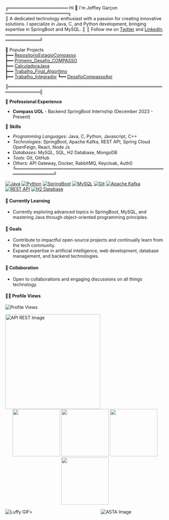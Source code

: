
╔═══════════════════ Hi 👋 I'm Jeffley Garçon ════════════════════╗               
║ A dedicated technology enthusiast with a passion for creating innovative solutions. I specialize in Java, C, and Python development, bringing expertise in SpringBoot and MySQL. ║
║ Follow me on [Twitter](https://twitter.com/jeffleyg) and [LinkedIn](www.linkedin.com/in/jeffley-garçon-177482292).  
═════════════════════════════════════════════════════════════╝

📘 Popular Projects                 
┣━━ [RepositorioEstagioCompasso](https://github.com/Jeffleyg/RepositorioEstagioCompasso)             
┣━━ [Primeiro_Desafio_COMPASSO](https://github.com/Jeffleyg/Primeiro_Desafio_COMPASSO)    
┣━━ [CalculadoraJava](https://github.com/Jeffleyg/CalculadoraJava)        
┣━━ [Trabalho_Final_Algoritmo](https://github.com/Jeffleyg/Trabalho_Final_Algoritmo)    
┣━━ [Trabalho_Integrador](https://github.com/Jeffleyg/Projeto_Intregador.git)
┗━━ [DesafioCompassoApi](https://github.com/Jeffleyg/RepositorioEstagioCompasso/tree/main/DesafioCompassoApi)

╠════════════════════════════════════════════════════════════╣

💼 **Professional Experience**
- **Compass UOL** - Backend SpringBoot Internship (December 2023 - Present)

🚀 **Skills**
- *Programming Languages:* Java, C, Python, Javascript, C++
- *Technologies:* SpringBoot, Apache Kafka, REST API, Spring Cloud OpenFeign, React, Node Js
- *Databases:* MySQL, SQL, H2 Database, MongoDB
- *Tools:* Git, GitHub
- *Others:* API Gateway, Docker, RabbitMQ, Keycloak, Auth0
╚════════════════════════════════════════════════════════════╝

  
[![Java](https://img.shields.io/badge/Java-%23ED8B00.svg?&style=for-the-badge&logo=java&logoColor=white)](link-para-seu-projeto)
[![Python](https://img.shields.io/badge/Python-%2314354C.svg?&style=for-the-badge&logo=python&logoColor=white)](link-para-seu-projeto)
[![SpringBoot](https://img.shields.io/badge/SpringBoot-%236DB33F.svg?&style=for-the-badge&logo=spring&logoColor=white)](link-para-seu-projeto)
[![MySQL](https://img.shields.io/badge/MySQL-%2300758F.svg?&style=for-the-badge&logo=mysql&logoColor=white)](link-para-seu-projeto)
[![Git](https://img.shields.io/badge/Git-%23F05032.svg?&style=for-the-badge&logo=git&logoColor=white)](link-para-seu-projeto)
[![Apache Kafka](https://img.shields.io/badge/Apache%20Kafka-%2314354C.svg?&style=for-the-badge&logo=apache&logoColor=white)](link-para-seu-projeto)
[![REST API](https://img.shields.io/badge/REST%20API-%236DB33F.svg?&style=for-the-badge&logo=rest&logoColor=white)](link-para-seu-projeto)
[![H2 Database](https://img.shields.io/badge/H2%20Database-%2300758F.svg?&style=for-the-badge&logo=h2&logoColor=white)](link-para-seu-projeto)

#### 🌱 Currently Learning
- Currently exploring advanced topics in SpringBoot, MySQL, and mastering Java through object-oriented programming principles.

#### 🎯 Goals
- Contribute to impactful open-source projects and continually learn from the tech community.
- Expand expertise in artificial intelligence, web development, database management, and backend technologies.

#### 🤝 Collaboration
- Open to collaborations and engaging discussions on all things technology.
#### 🧑‍🚀 Profile Views
![Profile Views](https://komarev.com/ghpvc/?username=Jeffleyg)

<img src="https://www.ovhcloud.com/sites/default/files/styles/large_screens_1x/public/2022-05/whatis_rest_api.png" alt="API REST Image" width="300px">
</div>
<div align="center">
<img height="150em" src="https://github-profile-summary-cards.vercel.app/api/cards/profile-details?username=jeffleyg&theme=cobalt"/> 
<img height="150em" src="https://github-readme-stats.vercel.app/api?username=jeffleyg&show_icons=true&theme=cobalt&include_all_commits=true&count_private=false&hide_border=true"/> <img height="150em" src="https://github-readme-stats.vercel.app/api/top-langs/?username=jeffleyg&layout=compact&langs_count=7&theme=cobalt&hide_border=true"/> <img height="150em" src="https://github-readme-streak-stats.herokuapp.com/?user=jeffleyg&theme=cobalt&hide_border=true"/>
</div>

![Luffy GIF](https://media.tenor.com/bU8W2-lHZhYAAAAi/luffy.gif)>&nbsp;&nbsp;&nbsp;&nbsp;&nbsp;&nbsp;&nbsp;&nbsp;&nbsp;&nbsp;&nbsp;&nbsp;&nbsp;&nbsp;&nbsp;&nbsp;&nbsp;&nbsp;&nbsp;&nbsp;&nbsp;&nbsp;&nbsp;&nbsp;&nbsp;&nbsp;&nbsp;&nbsp;&nbsp;&nbsp;&nbsp;&nbsp;&nbsp;&nbsp;&nbsp;&nbsp;&nbsp;&nbsp;&nbsp;&nbsp;&nbsp;&nbsp;&nbsp;&nbsp;&nbsp;&nbsp;&nbsp;&nbsp;&nbsp;&nbsp;&nbsp;&nbsp;&nbsp;&nbsp;&nbsp;![ASTA Image](https://i.seadn.io/gae/tWxS4zigwV9JlmzglWRBj_FuVaDAeRUXQiZBSWpyFpdjx8XX52JNPW-lkNn03Ukv0Cvla3NwHFfR5RuD4iXvL5y3dCG_2ljREXWDwQ?auto=format&dpr=1&w=100&fr=1)

